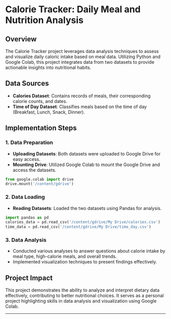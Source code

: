 # Calorie Tracker: Daily Meal and Nutrition Analysis

## Overview
The Calorie Tracker project leverages data analysis techniques to assess and visualize daily caloric intake based on meal data. Utilizing Python and Google Colab, this project integrates data from two datasets to provide actionable insights into nutritional habits.

## Data Sources
- **Calories Dataset**: Contains records of meals, their corresponding calorie counts, and dates.
- **Time of Day Dataset**: Classifies meals based on the time of day (Breakfast, Lunch, Snack, Dinner).

## Implementation Steps

### 1. Data Preparation
- **Uploading Datasets**: Both datasets were uploaded to Google Drive for easy access.
- **Mounting Drive**: Utilized Google Colab to mount the Google Drive and access the datasets.

```python
from google.colab import drive
drive.mount('/content/gdrive')
```

### 2. Data Loading
- **Reading Datasets**: Loaded the two datasets using Pandas for analysis.

```python
import pandas as pd
calories_data = pd.read_csv('/content/gdrive/My Drive/calories.csv')
time_data = pd.read_csv('/content/gdrive/My Drive/time_day.csv')
```

### 3. Data Analysis
- Conducted various analyses to answer questions about calorie intake by meal type, high-calorie meals, and overall trends.
- Implemented visualization techniques to present findings effectively.

## Project Impact
This project demonstrates the ability to analyze and interpret dietary data effectively, contributing to better nutritional choices. It serves as a personal project highlighting skills in data analysis and visualization using Google Colab.

---